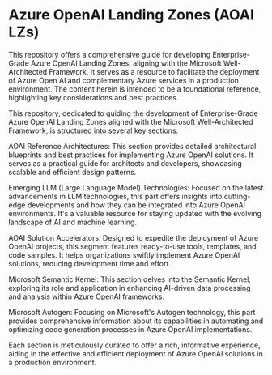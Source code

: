 # Azure OpenAI Landing Zones (AOAI LZs)


This repository offers a comprehensive guide for developing Enterprise-Grade Azure OpenAI Landing Zones, aligning with the Microsoft Well-Architected Framework. It serves as a resource to facilitate the deployment of Azure Open AI and complementary Azure services in a production environment. The content herein is intended to be a foundational reference, highlighting key considerations and best practices.

This repository, dedicated to guiding the development of Enterprise-Grade Azure OpenAI Landing Zones aligned with the Microsoft Well-Architected Framework, is structured into several key sections:

AOAI Reference Architectures: This section provides detailed architectural blueprints and best practices for implementing Azure OpenAI solutions. It serves as a practical guide for architects and developers, showcasing scalable and efficient design patterns.

Emerging LLM (Large Language Model) Technologies: Focused on the latest advancements in LLM technologies, this part offers insights into cutting-edge developments and how they can be integrated into Azure OpenAI environments. It's a valuable resource for staying updated with the evolving landscape of AI and machine learning.

AOAI Solution Accelerators: Designed to expedite the deployment of Azure OpenAI projects, this segment features ready-to-use tools, templates, and code samples. It helps organizations swiftly implement Azure OpenAI solutions, reducing development time and effort.

Microsoft Semantic Kernel: This section delves into the Semantic Kernel, exploring its role and application in enhancing AI-driven data processing and analysis within Azure OpenAI frameworks.

Microsoft Autogen: Focusing on Microsoft's Autogen technology, this part provides comprehensive information about its capabilities in automating and optimizing code generation processes in Azure OpenAI implementations.

Each section is meticulously curated to offer a rich, informative experience, aiding in the effective and efficient deployment of Azure OpenAI solutions in a production environment.